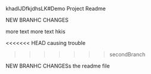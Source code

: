 khadlJDfkjdhsLK#Demo Project Readme 

NEW BRANHC CHANGES

more text more text
hkis

<<<<<<< HEAD
causing trouble 
>>>>>>> secondBranch

NEW BRANHC CHANGESs the readme file 
